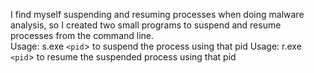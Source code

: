 I find myself suspending and resuming processes when doing malware analysis, so I created two small programs to suspend and resume processes from the command line.  
Usage: s.exe `<pid`> to suspend the process using that pid
Usage: r.exe `<pid`> to resume the suspended process using that pid
